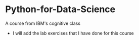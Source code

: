 # Python-for-Data-Science
A course from IBM's cognitive class 
- I will add the lab exercises that I have done for this course
